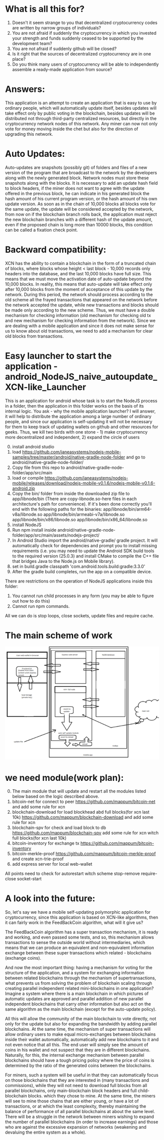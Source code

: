 # What is all this for?
1) Doesn't it seem strange to you that decentralized cryptocurrency codes are written by narrow groups of individuals?
2) You are not afraid if suddenly the cryptocurrency in which you invested your strength and funds suddenly ceased to be supported by the development team?
3) You are not afraid if suddenly github will be closed?
4) Is it right that the sources of decentralized cryptocurrency are in one place?
5) Do you think many users of cryptocurrency will be able to independently assemble a ready-made application from source?

# Answers:
This application is an attempt to create an application that is easy to use by ordinary people, which will automatically update itself, besides updates will take effect only by public voting in the blockchain, besides updates will be distributed not through third-party centralized resources, but directly in the cryptocurrency network nodes of this network. Any miner can now not only vote for money moving inside the chet but also for the direction of upgrading this network.

# Auto Updates:
Auto-updates are snapshots (possibly git) of folders and files of a new version of the program that are broadcast to the network by the developers along with the newly generated block. Network nodes must store these snapshots along with the blocks. It is necessary to add an update hash field to block headers, if the miner does not want to agree with the update offered in the previous block, he can indicate in his generated block the hash amount of his current program version, or the hash amount of his own update version. As soon as in the chain of 10,000 blocks all blocks vote for the same update, the update will be considered accepted by the network, from now on if the blockchain branch rolls back, the application must reject the new blockchain branches with a different hash of the update amount, even if the proposed chain is long more than 10000 blocks, this condition can be called a fixation check point.

# Backward compatibility:
XCN has the ability to contain a blockchain in the form of a truncated chain of blocks, where blocks whose height < last block - 10,000 records only headers into the database, and the last 10,000 blocks have full size.
This means that we must move the activation date of auto-update beyond the 10,000 blocks. In reality, this means that auto-update will take effect only after 10,000 blocks from the moment of acceptance of this update by the network. During this period, the network should process according to the old scheme all the frayed transactions that appeared on the network before the network accepted the update, while new transactions and blocks should be made only according to the new scheme. Thus, we must have a double mechanism for checking information (old mechanism for checking old tx and new mechanism for checking information from the network). Since we are dealing with a mobile application and since it does not make sense for us to know about old transactions, we need to add a mechanism for clear old blocks from transactions.

# Easy launcher to start the application - android_NodeJS_naive_autoupdate_XCN-like_Launcher
This is an application for android whose task is to start the NodeJS process in a folder, then the application in this folder works on the basis of its internal logic. You ask - why the mobile application launcher? I will answer, it will help to distribute the application among a large number of ordinary people, and since our application is self-updating it will not be necessary for them to keep track of updating wallets on github and other resources for geeks. Thus, we kill two birds with one stone - 1) make cryptocurrency more decentralized and independent, 2) expand the circle of users

0) install android studio
1) load https://github.com/janeasystems/nodejs-mobile-samples/tree/master/android/native-gradle-node-folder and go to android/native-gradle-node-folder/
2) Copy file from this repo to android/native-gradle-node-folder/app/src/main
3) load or compile https://github.com/janeasystems/nodejs-mobile/releases/download/nodejs-mobile-v0.1.6/nodejs-mobile-v0.1.6-android.zip
4) Copy the bin/ folder from inside the downloaded zip file to app/libnode/bin (There are copy-libnode.so-here files in each architecture's path for convenience). If it's been done correctly you'll end with the following paths for the binaries:
    app/libnode/bin/arm64-v8a/libnode.so
    app/libnode/bin/armeabi-v7a/libnode.so
    app/libnode/bin/x86/libnode.so
    app/libnode/bin/x86_64/libnode.so
5) install NodeJS
6) Run npm install inside android/native-gradle-node-folder/app/src/main/assets/nodejs-project/
7) In Android Studio import the android/native-gradle/ gradle project. It will automatically check for dependencies and prompt you to install missing requirements (i.e. you may need to update the Android SDK build tools to the required version (25.0.3) and install CMake to compile the C++ file that bridges Java to the Node.js on Mobile library).
8) set in build.gradle classpath 'com.android.tools.build:gradle:3.3.0'
9) After the gradle build completes, run the app on a compatible device.

There are restrictions on the operation of NodeJS applications inside this folder:
1) You cannot run child processes in any form (you may be able to figure out how to do this)
2) Cannot run npm commands.

All we can do is stop loops, close sockets, update files and require cache.

# The main scheme of work
![Android_AUW_launcher](https://github.com/info-infoman/Android_AUW_launcher/blob/master/unknown.png?raw=true)

# we need module(work plan):
0) The main module that will update and restart all the modules listed below based on the logic described above.
1) bitcoin-net for connect to peer https://github.com/mappum/bitcoin-net and add some rule for xcn
2) blockchain-download  for load blockhead abd full blocks(for xcn last 10k) https://github.com/mappum/blockchain-download and add some rule for xcn
3) blockchain-spv for check and load block to db https://github.com/mappum/blockchain-spv add some rule for xcn witch full blocks(for xcn last 10k)
4) bitcoin-inventory for exchange tx https://github.com/mappum/bitcoin-inventory
5) bitcoin-merkle-proof https://github.com/mappum/bitcoin-merkle-proof and create xcn-trie-proof
6) add express server for local web-wallet 

All points need to check for autorestart witch scheme stop-remove require-close socket-start

# A look into the future:
So, let's say we have a mobile self-updating polymorphic application for cryptocurrency, since this application is based on XCN-like algorithms, then it can fairly work in the FeedBackCoin algorithm, what will it give us?

The FeedBackCoin algorithm has a super transaction mechanism, it is ready and working, and even passed some tests, and so, this mechanism allows transactions to sense the outside world without intermediaries, which means that we can produce an equivalent and non-equivalent information exchange between these super transactions which related - blockchains (exchange coins). 

And now the most important thing: having a mechanism for voting for the structure of the application, and a system for exchanging information between related blockchains through the mechanism of supertransactions, what prevents us from solving the problem of blockchain scaling through creating parallel independent related mini-blockchains in one application? Imagine a system where there is a main blockchain in which pictures of automatic updates are approved and parallel addition of new parallel independent blockchains that carry other information but also act on the same algorithm as the main blockchain (except for the auto-update policy).

All this will allow the community of the main blockchain to vote directly, not only for the update but also for expanding the bandwidth by adding parallel blockchains. At the same time, the mechanism of super transactions will allow ordinary users to make equal micro-exchanges between blockchains inside their wallet automatically, automatically add new blockchains to it and not even notice that all this. The end user will simply see the amount of coins in his wallet and not suspect that they are in different blockchains. Naturally, for this, the internal exchange mechanism between parallel blockchains should have a tough pricing policy where the price of coins is determined by the ratio of the generated coins between the blockchains.

For miners, such a system will be useful in that they can automatically focus on those blockchains that they are interested in (many transactions and commissions), while they will not need to download full blocks from all parallel blockchains, only main-blockchain block headers and full child-blockchain blocks. which they chose to mine. At the same time, the miners will see to mine those chains that are either young, or have a lot of transactions, or at which the least complexity, thereby maintaining the balance of performance of all parallel blockchains at about the same level. There will be a struggle in the network between miners wishing to expand the number of parallel blockchains (in order to increase earnings) and those who are against the excessive expansion of networks (weakening and devaluing the entire system as a whole).
